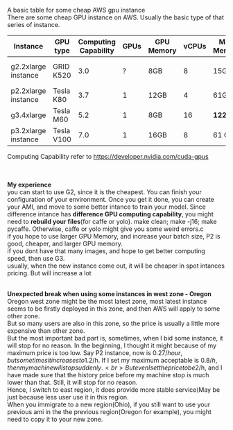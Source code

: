A basic table for some cheap AWS gpu instance <br>
There are some cheap GPU instance on AWS. Usually the basic type of that series of instance.<br>



| Instance | GPU type |	Computing Capability | GPUs	| GPU Memory	| vCPUs	| Main Memory	| Storage | Storage Statistics | spot price |
| ------------- | ------------- |	------------- | -------------	|------------- |-------------	| -------------	| ------------- | -------------| ------------- |
|g2.2xlarge instance |	GRID  K520| 3.0| ? |8GB| 8|15GB | SSD	 | 61GB SSD storage |~0.27$/h|
|p2.2xlarge instance |Tesla K80|3.7| 1 | 12GB |4| 61GB| EBS | High | ~0.3$/h|
|g3.4xlarge | Tesla M60| 5.2 |	1 | 8GB| 16	| **122GB**| EBS |3.5 Gbps | ~0.4$/h|
|p3.2xlarge instance | Tesla V100|7.0| 1| 16GB | 8 | 61 GB | EBS |1.5Gbps | ~1-1.5$/h|


Computing Capability refer to https://developer.nvidia.com/cuda-gpus<br>

 
<br><br>**My experience** <br>
you can start to use G2, since it is the cheapest. You can finish your configuration of your environment. Once you get it done, you can create your AMI, and move to some better intance to train your model.  Since difference intance has **difference GPU computing capability**, you might need to **rebuild your files**(for caffe or yolo). make clean; make -j16; make pycaffe.  Otherwise, caffe or yolo might give you some weird errors.c <br>
if you hope to use larger GPU Memory, and increase your batch size, P2 is good, cheaper, and larger GPU memory. <br>
if you dont have that many images, and hope to get better computing speed, then use G3. <br>
usually, when the new instance come out, it will be cheaper in spot intances pricing. But will increase a lot <br><br>


**Unexpected break when using some instances in west zone - Oregon**<br> 
Oregon west zone might be the most latest zone, most latest instance seems to be firstly deployed in this zone, and then AWS will apply to some other zone.<br> 
But so many users are also in this zone, so the price is usually a little more expensive than other zone.<br>
But the most important bad part is, sometimes, when I bid some instance, it will stop for no reason. In the beginning, I thought it might because of my maximum price is too low. Say P2 instance, now is 0.27$/hour, but sometimes it increases to 1.2$/h. If I set my maximum acceptable is 0.8$/h, then my machine will stop suddenly. <br>
But even I set the price to be 2$/h, and I have made sure that the history price before my machine stop is much lower than that.  Still, it will stop for no reason.  <br>
Hence, I switch to east region, it does provide more stable service(May be just because less user use it in this region. <br>
When you immigrate to a new region(Ohio), if you still want to use your previous ami in the the previous region(Oregon for example), you might need to copy it to your new zone.
 
